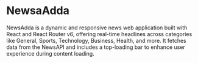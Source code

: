 # NewsaAdda
NewsAdda is a dynamic and responsive news web application built with React and React Router v6, offering real-time headlines across categories like General, Sports, Technology, Business, Health, and more. It fetches data from the NewsAPI and includes a top-loading bar to enhance user experience during content loading.
